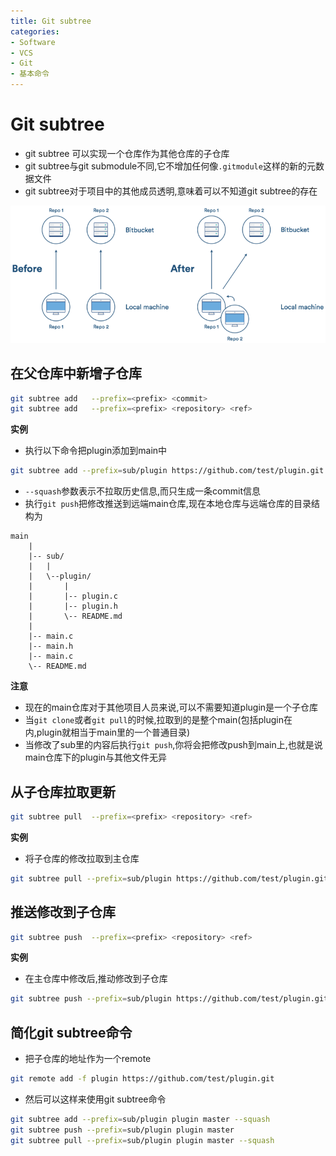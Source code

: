 ```yaml
---
title: Git subtree
categories:
- Software
- VCS
- Git
- 基本命令
---
```

# Git subtree

- git subtree 可以实现一个仓库作为其他仓库的子仓库
- git subtree与git submodule不同,它不增加任何像`.gitmodule`这样的新的元数据文件
- git subtree对于项目中的其他成员透明,意味着可以不知道git subtree的存在

![](https://raw.githubusercontent.com/LuShan123888/Files/main/Pictures/2020-12-10-2020-12-04-1460000012002154.png)

## 在父仓库中新增子仓库

```bash
git subtree add   --prefix=<prefix> <commit>
git subtree add   --prefix=<prefix> <repository> <ref>
```

**实例**

- 执行以下命令把plugin添加到main中

```bash
git subtree add --prefix=sub/plugin https://github.com/test/plugin.git master --squash
```

- `--squash`参数表示不拉取历史信息,而只生成一条commit信息
- 执行`git push`把修改推送到远端main仓库,现在本地仓库与远端仓库的目录结构为

```
main
    |
    |-- sub/
    |   |
    |   \--plugin/
    |       |
    |       |-- plugin.c
    |       |-- plugin.h
    |       \-- README.md
    |
    |-- main.c
    |-- main.h
    |-- main.c
    \-- README.md
```

**注意**

- 现在的main仓库对于其他项目人员来说,可以不需要知道plugin是一个子仓库
- 当`git clone`或者`git pull`的时候,拉取到的是整个main(包括plugin在内,plugin就相当于main里的一个普通目录)
- 当修改了sub里的内容后执行`git push`,你将会把修改push到main上,也就是说main仓库下的plugin与其他文件无异

## 从子仓库拉取更新

```bash
git subtree pull  --prefix=<prefix> <repository> <ref>
```

**实例**

- 将子仓库的修改拉取到主仓库

```bash
git subtree pull --prefix=sub/plugin https://github.com/test/plugin.git master --squash
```

## 推送修改到子仓库

```bash
git subtree push  --prefix=<prefix> <repository> <ref>
```

**实例**

- 在主仓库中修改后,推动修改到子仓库

```bash
git subtree push --prefix=sub/plugin https://github.com/test/plugin.git master
```

## 简化git subtree命令

- 把子仓库的地址作为一个remote

```bash
git remote add -f plugin https://github.com/test/plugin.git
```

- 然后可以这样来使用git subtree命令

```bash
git subtree add --prefix=sub/plugin plugin master --squash
git subtree push --prefix=sub/plugin plugin master
git subtree pull --prefix=sub/plugin plugin master --squash
```